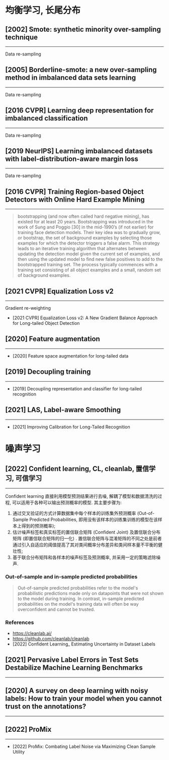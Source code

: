 # 均衡学习, 长尾分布

## [2002] Smote: synthetic minority over-sampling technique
----
Data re-sampling

## [2005] Borderline-smote: a new over-sampling method in imbalanced data sets learning
----
Data re-sampling

## [2016 CVPR] Learning deep representation for imbalanced classification
----
Data re-sampling

## [2019 NeurIPS] Learning imbalanced datasets with label-distribution-aware margin loss
---
Data re-sampling

## [2016 CVPR] Training Region-based Object Detectors with Online Hard Example Mining
----
> bootstrapping (and now often called hard negative mining), has existed for at least 20 years. Bootstrapping was introduced in the work of Sung and Poggio [30] in the mid-1990’s (if not earlier) for training face detection models. Their key idea was to gradually grow, or bootstrap, the set of background examples by selecting those examples for which the detector triggers a false alarm. This strategy leads to an iterative training algorithm that alternates between updating the detection model given the current set of examples, and then using the updated model to find new false positives to add to the bootstrapped training set. The process typically commences with a training set consisting of all object examples and a small, random set of background examples.

## [2021 CVPR] Equalization Loss v2 
----
Gradient re-weighting

- [2021 CVPR] Equalization Loss v2: A New Gradient Balance Approach for Long-tailed Object Detection

## [2020] Feature augmentation
---
- [2020] Feature space augmentation for long-tailed data

## [2019] Decoupling training
----
- [2019] Decoupling representation and classifier for long-tailed recognition

## [2021] LAS, Label-aware Smoothing
----
- [2021] Improving Calibration for Long-Tailed Recognition


# 噪声学习

## [2022] Confident learning, CL, cleanlab, 置信学习, 可信学习
----
Confident learning 直接利用模型预测结果进行去噪, 解耦了模型和数据清洗的过程, 可以适用于各种可以输出预测概率的模型. 其主要步骤为: 
1) 通过交叉验证的方式计算数据集中每个样本的训练集外预测概率 (Out-of-Sample Predicted Probabilities, 即用没有该样本的训练集训练的模型在该样本上得到的预测概率);
2) 估计噪声标签和真实标签的置信联合矩阵 (Confident Joint) 及置信联合分布矩阵 (即置信联合矩阵的归一化) . 置信联合矩阵与混淆矩阵的不同之处是前者通过引入自适应的阈值提高了其对类间概率分布差异和类间样本量不平衡的健壮性;
3) 基于联合分布矩阵和各样本的噪声标签及预测概率, 并采用一定的策略滤除噪声. 

### Out-of-sample and in-sample predicted probabilities 
> Out-of-sample predicted probabilities refer to the model's probabilistic predictions made only on datapoints that were not shown to the model during training. In contrast, in-sample predicted probabilities on the model's training data will often be way overconfident and cannot be trusted.

### References
- https://cleanlab.ai/
- https://github.com/cleanlab/cleanlab
- [2022] Confident Learning_ Estimating Uncertainty in Dataset Labels

## [2021] Pervasive Label Errors in Test Sets Destabilize Machine Learning Benchmarks
----

## [2020] A survey on deep learning with noisy labels: How to train your model when you cannot trust on the annotations?
----

## [2022] ProMix
----
- [2022] ProMix: Combating Label Noise via Maximizing Clean Sample Utility

